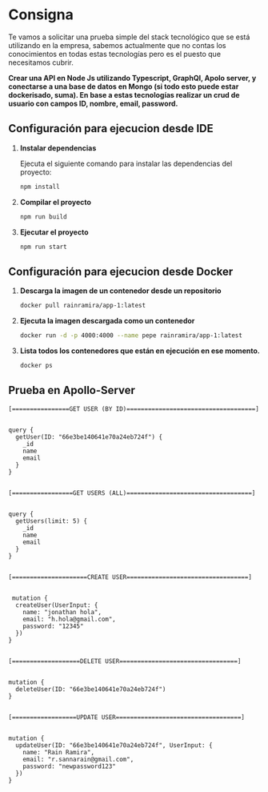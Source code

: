 # Consigna

Te vamos a solicitar una prueba simple del stack tecnológico que se está utilizando en la
empresa, sabemos actualmente que no contas los conocimientos en todas estas
tecnologías pero es el puesto que necesitamos cubrir.

**Crear una API en Node Js utilizando Typescript, GraphQl, Apolo server, y conectarse a una
base de datos en Mongo (si todo esto puede estar dockerisado, suma). En base a estas
tecnologías realizar un crud de usuario con campos ID, nombre, email, password.**


## Configuración para ejecucion desde IDE

1. **Instalar dependencias**

   Ejecuta el siguiente comando para instalar las dependencias del proyecto:

   ```bash
   npm install

2. **Compilar el proyecto**
   ```bash
   npm run build

3. **Ejecutar el proyecto**
   ```bash
   npm run start


## Configuración para ejecucion desde Docker

1. **Descarga la imagen de un contenedor desde un repositorio**
   ```bash
   docker pull rainramira/app-1:latest

2. **Ejecuta la imagen descargada como un contenedor**
   ```bash
   docker run -d -p 4000:4000 --name pepe rainramira/app-1:latest

3. **Lista todos los contenedores que están en ejecución en ese momento.**
   ```bash
   docker ps


## Prueba en Apollo-Server
```
[================GET USER (BY ID)====================================]


query {
  getUser(ID: "66e3be140641e70a24eb724f") {
    _id
    name
    email
  }
}


[=================GET USERS (ALL)===================================]


query {
  getUsers(limit: 5) {
    _id
    name
    email
  }
}


[=====================CREATE USER==================================]


 mutation {
  createUser(UserInput: {
    name: "jonathan hola",
    email: "h.hola@gmail.com",
    password: "12345"
  })
}


[===================DELETE USER=================================]


mutation {
  deleteUser(ID: "66e3be140641e70a24eb724f")
}


[==================UPDATE USER===================================]


mutation {
  updateUser(ID: "66e3be140641e70a24eb724f", UserInput: {
    name: "Rain Ramira",
    email: "r.sannarain@gmail.com",
    password: "newpassword123"
  })
}
